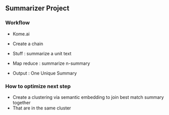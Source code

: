## Summarizer Project 

### Workflow 

- Kome.ai 
- Create a chain 

- Stuff : summarize a unit text 
- Map reduce : summarize n-summary 
- Output : One Unique Summary 




### How to optimize next step 
- Create a clustering via semantic embedding to join best match summary together 
- That are in the same cluster 

